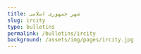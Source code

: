 ```yaml
---
title: شهر جمهوری اسلامی
slug: ircity
type: bulletins
permalink: /bulletins/ircity
background: /assets/img/pages/ircity.jpg
---
```

